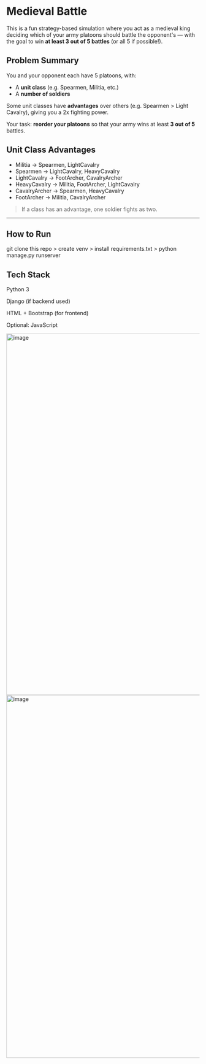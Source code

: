 # Medieval Battle

This is a fun strategy-based simulation where you act as a medieval king deciding which of your army platoons should battle the opponent's — with the goal to win **at least 3 out of 5 battles** (or all 5 if possible!).


## Problem Summary

You and your opponent each have 5 platoons, with:
- A **unit class** (e.g. Spearmen, Militia, etc.)
- A **number of soldiers**

Some unit classes have **advantages** over others (e.g. Spearmen > Light Cavalry), giving you a 2x fighting power.

Your task: **reorder your platoons** so that your army wins at least **3 out of 5** battles.

## Unit Class Advantages

- Militia → Spearmen, LightCavalry  
- Spearmen → LightCavalry, HeavyCavalry  
- LightCavalry → FootArcher, CavalryArcher  
- HeavyCavalry → Militia, FootArcher, LightCavalry  
- CavalryArcher → Spearmen, HeavyCavalry  
- FootArcher → Militia, CavalryArcher

> If a class has an advantage, one soldier fights as two.

---

## How to Run
git clone this repo >
create venv >
install requirements.txt >
python manage.py runserver


## Tech Stack

Python 3

Django (if backend used)

HTML + Bootstrap (for frontend)

Optional: JavaScript

<img width="1663" height="943" alt="image" src="https://github.com/user-attachments/assets/30d2eb95-edd6-4ea8-a656-ca8d3929b3b8" />

<img width="1674" height="947" alt="image" src="https://github.com/user-attachments/assets/328562c3-cfab-49cf-bd29-637b65b2dbfe" />


